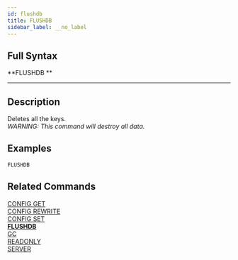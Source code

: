```yaml
---
id: flushdb
title: FLUSHDB
sidebar_label: __no_label
---
```


## Full Syntax

**FLUSHDB **

---

## Description

Deletes all the keys.  
*WARNING: This command will destroy all data.*


## Examples

```tile38-cli
FLUSHDB
```

## Related Commands

[CONFIG GET](config-get.html)<br>
[CONFIG REWRITE](config-rewrite.html)<br>
[CONFIG SET](config-set.html)<br>
**[FLUSHDB](flushdb.html)**<br>
[GC](gc.html)<br>
[READONLY](readonly.html)<br>
[SERVER](server.html)<br>